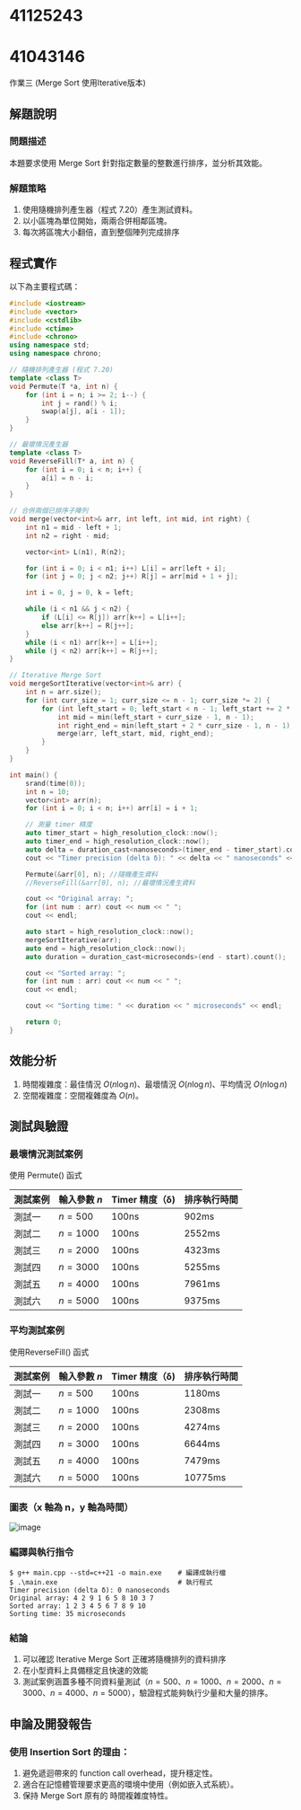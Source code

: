 # 41125243 
# 41043146

作業三 (Merge Sort 使用Iterative版本)

## 解題說明

### 問題描述

本題要求使用 Merge Sort 針對指定數量的整數進行排序，並分析其效能。

### 解題策略

1. 使用隨機排列產生器（程式 7.20）產生測試資料。
2. 以小區塊為單位開始，兩兩合併相鄰區塊。
3. 每次將區塊大小翻倍，直到整個陣列完成排序

## 程式實作

以下為主要程式碼：

```cpp
#include <iostream>
#include <vector>
#include <cstdlib>
#include <ctime>
#include <chrono>
using namespace std;
using namespace chrono;

// 隨機排列產生器 (程式 7.20)
template <class T>
void Permute(T *a, int n) {
    for (int i = n; i >= 2; i--) {
        int j = rand() % i;
        swap(a[j], a[i - 1]);
    }
}

// 最壞情況產生器
template <class T>
void ReverseFill(T* a, int n) {
    for (int i = 0; i < n; i++) {
        a[i] = n - i;
    }
}

// 合併兩個已排序子陣列
void merge(vector<int>& arr, int left, int mid, int right) {
    int n1 = mid - left + 1;
    int n2 = right - mid;

    vector<int> L(n1), R(n2);

    for (int i = 0; i < n1; i++) L[i] = arr[left + i];
    for (int j = 0; j < n2; j++) R[j] = arr[mid + 1 + j];

    int i = 0, j = 0, k = left;

    while (i < n1 && j < n2) {
        if (L[i] <= R[j]) arr[k++] = L[i++];
        else arr[k++] = R[j++];
    }
    while (i < n1) arr[k++] = L[i++];
    while (j < n2) arr[k++] = R[j++];
}

// Iterative Merge Sort
void mergeSortIterative(vector<int>& arr) {
    int n = arr.size();
    for (int curr_size = 1; curr_size <= n - 1; curr_size *= 2) {
        for (int left_start = 0; left_start < n - 1; left_start += 2 * curr_size) {
            int mid = min(left_start + curr_size - 1, n - 1);
            int right_end = min(left_start + 2 * curr_size - 1, n - 1);
            merge(arr, left_start, mid, right_end);
        }
    }
}

int main() {
    srand(time(0));
    int n = 10;
    vector<int> arr(n);
    for (int i = 0; i < n; i++) arr[i] = i + 1;

    // 測量 timer 精度
    auto timer_start = high_resolution_clock::now();
    auto timer_end = high_resolution_clock::now();
    auto delta = duration_cast<nanoseconds>(timer_end - timer_start).count();
    cout << "Timer precision (delta δ): " << delta << " nanoseconds" << endl;

    Permute(&arr[0], n); //隨機產生資料
    //ReverseFill(&arr[0], n); //最壞情況產生資料

    cout << "Original array: ";
    for (int num : arr) cout << num << " ";
    cout << endl;

    auto start = high_resolution_clock::now();
    mergeSortIterative(arr);
    auto end = high_resolution_clock::now();
    auto duration = duration_cast<microseconds>(end - start).count();

    cout << "Sorted array: ";
    for (int num : arr) cout << num << " ";
    cout << endl;

    cout << "Sorting time: " << duration << " microseconds" << endl;

    return 0;
}
```

## 效能分析

1. 時間複雜度：最佳情況 $O(n\log n)$、最壞情況 $O(n\log n)$、平均情況 $O(n\log n)$
2. 空間複雜度：空間複雜度為 $O(n)$。

## 測試與驗證

### 最壞情況測試案例

使用 Permute() 函式

| 測試案例 | 輸入參數 $n$ | Timer 精度（δ) | 排序執行時間 |
|----------|--------------|--------------|-------------|
| 測試一   | $n = 500$    | 100ns        | 902ms       |
| 測試二   | $n = 1000$   | 100ns        | 2552ms      |
| 測試三   | $n = 2000$   | 100ns        | 4323ms      |
| 測試四   | $n = 3000$   | 100ns        | 5255ms      |
| 測試五   | $n = 4000$   | 100ns        | 7961ms      | 
| 測試六   | $n = 5000$   | 100ns        | 9375ms      | 

### 平均測試案例

使用ReverseFill() 函式

| 測試案例 | 輸入參數 $n$ | Timer 精度（δ) | 排序執行時間 |
|----------|--------------|--------------|-------------|
| 測試一   | $n = 500$    | 100ns        | 1180ms       |
| 測試二   | $n = 1000$   | 100ns        | 2308ms       |
| 測試三   | $n = 2000$   | 100ns        | 4274ms       |
| 測試四   | $n = 3000$   | 100ns        | 6644ms       |
| 測試五   | $n = 4000$   | 100ns        | 7479ms       | 
| 測試六   | $n = 5000$   | 100ns        | 10775ms      | 

### 圖表（x 軸為 n，y 軸為時間）

![image](https://github.com/user-attachments/assets/d72eeaaf-40bc-4c89-b73b-b4c38716139f)


### 編譯與執行指令

```shell
$ g++ main.cpp --std=c++21 -o main.exe    # 編譯成執行檔
$ .\main.exe                              # 執行程式
Timer precision (delta δ): 0 nanoseconds
Original array: 4 2 9 1 6 5 8 10 3 7
Sorted array: 1 2 3 4 5 6 7 8 9 10
Sorting time: 35 microseconds
```

### 結論

1. 可以確認 Iterative Merge Sort 正確將隨機排列的資料排序
2. 在小型資料上具備穩定且快速的效能
3. 測試案例涵蓋多種不同資料量測試（$n = 500$、$n = 1000$、$n = 2000$、$n = 3000$、$n = 4000$、$n = 5000$），驗證程式能夠執行少量和大量的排序。

## 申論及開發報告

### 使用 Insertion Sort 的理由：

1. 避免遞迴帶來的 function call overhead，提升穩定性。
2. 適合在記憶體管理要求更高的環境中使用（例如嵌入式系統）。
3. 保持 Merge Sort 原有的  時間複雜度特性。
